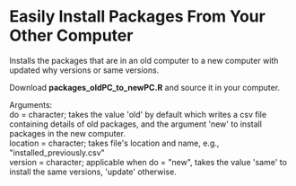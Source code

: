 # Easily Install Packages From Your Other Computer
Installs the packages that are in an old computer to a new computer with updated why versions or same versions.

Download **packages_oldPC_to_newPC.R** and source it in your computer.

Arguments:\
do = character; takes the value 'old' by default which writes a csv file containing details of old packages, and the argument 'new' to install packages in the new computer.\
location = character; takes file's location and name, e.g., "installed_previously.csv"\
version = character; applicable when do = "new", takes the value 'same' to install the same versions, 'update' otherwise.
